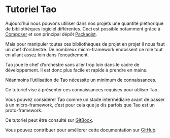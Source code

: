 # Tutoriel Tao

Aujourd’hui nous pouvons utiliser dans nos projets une quantité pléthorique de bibliothèques logiciel différentes.
Ceci est possible notamment grâce à [Composer](https://getcomposer.org/) et son principal dépôt [Packagist](https://packagist.org/).

Mais pour manipuler toutes ces bibliothèques de projet en projet il nous faut un chef d’orchestre.
De nombreux micro-framework endossent ce role tout en allant assez loin dans l’encadrement.

Tao joue le chef d’orchestre sans aller trop loin dans le cadre de développement.
Il est donc plus facile et rapide à prendre en mains.

Néanmoins l’utilisation de Tao nécessite un minimum de connaissances.

Ce tutoriel vise à présenter ces connaissances requises pour utiliser Tao.

Vous pouvez considérer Tao comme un stade intermédiaire avant de passer à un micro-framework,
c’est pour cela que je dis parfois que Tao est un proto-framework.

Ce tutoriel peut être consulté sur [GitBook](http://forxer.gitbooks.io/tutoriel-tao/content/).

Vous pouvez contribuer pour améliorer cette documentation sur [GitHub](https://github.com/forxer/tao-tuto).


